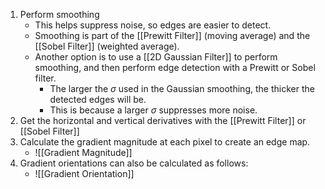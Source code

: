 1. Perform smoothing
	- This helps suppress noise, so edges are easier to detect.
	- Smoothing is part of the [[Prewitt Filter]] (moving average) and the [[Sobel Filter]] (weighted average).
	- Another option is to use a [[2D Gaussian Filter]] to perform smoothing, and then perform edge detection with a Prewitt or Sobel filter.
		- The larger the $\sigma$ used in the Gaussian smoothing, the thicker the detected edges will be.
		- This is because a larger $\sigma$ suppresses more noise.
 2. Get the horizontal and vertical derivatives with the [[Prewitt Filter]] or [[Sobel Filter]]
 3. Calculate the gradient magnitude at each pixel to create an edge map.
	 - ![[Gradient Magnitude]]
 4. Gradient orientations can also be calculated as follows:
	 - ![[Gradient Orientation]]